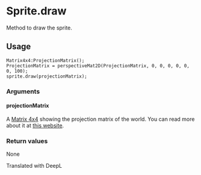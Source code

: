 # Sprite.draw

Method to draw the sprite.

## Usage

```
Matrix4x4:ProjectionMatrix();
ProjectionMatrix = perspectiveMat2D(ProjectionMatrix, 0, 0, 0, 0, 0, 0, 100);
sprite.draw(projectionMatrix);
```

### Arguments

#### projectionMatrix

A [Matrix 4x4](/lib/3d/matrix4x4) showing the projection matrix of the world. You can read more about it at [this website](http://www.sousakuba.com/Programming/d3d_camera.html).

### Return values

None

Translated with DeepL